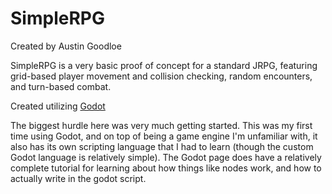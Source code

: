 # SimpleRPG
Created by Austin Goodloe

SimpleRPG is a very basic proof of concept for a standard JRPG, featuring grid-based player movement and collision checking, random encounters, and turn-based combat.

Created utilizing [Godot](https://godotengine.org/)

The biggest hurdle here was very much getting started. This was my first time using Godot, and on top of being a game engine I'm unfamiliar with, it also has its own scripting language that I had to learn (though the custom Godot language is relatively simple). The Godot page does have a relatively complete tutorial for learning about how things like nodes work, and how to actually write in the godot script.
